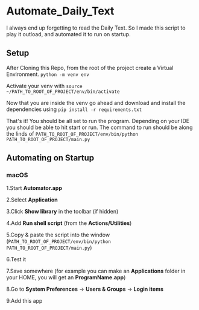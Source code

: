 # Automate_Daily_Text

I always end up forgetting to read the Daily Text. So I made this script to play it outload, and automated it to run on startup.

## Setup

After Cloning this Repo, from the root of the project create a Virtual Environment. `python -m venv env`

Activate your venv with `source ~/PATH_TO_ROOT_OF_PROJECT/env/bin/activate`

Now that you are inside the venv go ahead and download and install the dependencies using `pip install -r requirements.txt`

That's it! You should be all set to run the program. Depending on your IDE you should be able to hit start or run. The command to run should be along the linds of `PATH_TO_ROOT_OF_PROJECT/env/bin/python PATH_TO_ROOT_OF_PROJECT/main.py`

## Automating on Startup

### macOS

1.Start **Automator.app**

2.Select **Application**

3.Click **Show library** in the toolbar (if hidden)

4.Add **Run shell script** (from the **Actions/Utilities**)

5.Copy & paste the script into the window (`PATH_TO_ROOT_OF_PROJECT/env/bin/python PATH_TO_ROOT_OF_PROJECT/main.py`)

6.Test it

7.Save somewhere (for example you can make an **Applications** folder in your HOME, you will get an **ProgramName.app**)

8.Go to **System Preferences** -> **Users & Groups** -> **Login items**

9.Add this app
